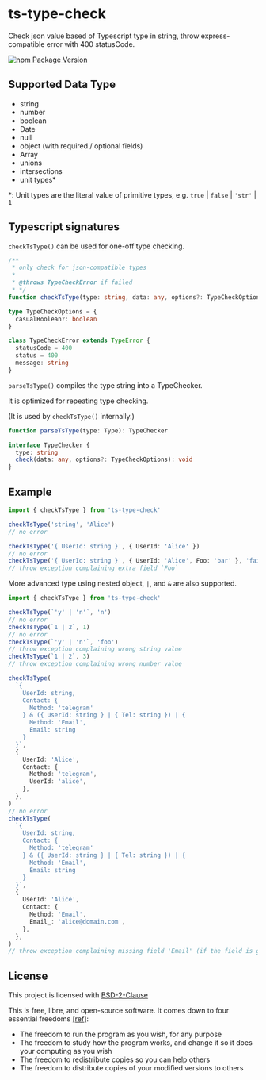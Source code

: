 # ts-type-check

Check json value based of Typescript type in string, throw express-compatible error with 400 statusCode.

[![npm Package Version](https://img.shields.io/npm/v/ts-type-check.svg?maxAge=2592000)](https://www.npmjs.com/package/ts-type-check)

## Supported Data Type

- string
- number
- boolean
- Date
- null
- object (with required / optional fields)
- Array
- unions
- intersections
- unit types\*

\*: Unit types are the literal value of primitive types, e.g. `true` | `false` | `'str'` | `1`

## Typescript signatures

`checkTsType()` can be used for one-off type checking.

```typescript
/**
 * only check for json-compatible types
 *
 * @throws TypeCheckError if failed
 * */
function checkTsType(type: string, data: any, options?: TypeCheckOptions): void

type TypeCheckOptions = {
  casualBoolean?: boolean
}

class TypeCheckError extends TypeError {
  statusCode = 400
  status = 400
  message: string
}
```

`parseTsType()` compiles the type string into a TypeChecker.

It is optimized for repeating type checking.

(It is used by `checkTsType()` internally.)

```typescript
function parseTsType(type: Type): TypeChecker

interface TypeChecker {
  type: string
  check(data: any, options?: TypeCheckOptions): void
}
```

## Example

```typescript
import { checkTsType } from 'ts-type-check'

checkTsType('string', 'Alice')
// no error

checkTsType('{ UserId: string }', { UserId: 'Alice' })
// no error
checkTsType('{ UserId: string }', { UserId: 'Alice', Foo: 'bar' }, 'fail')
// throw exception complaining extra field `Foo`
```

More advanced type using nested object, `|`, and `&` are also supported.

```typescript
import { checkTsType } from 'ts-type-check'

checkTsType(`'y' | 'n'`, 'n')
// no error
checkTsType(`1 | 2`, 1)
// no error
checkTsType(`'y' | 'n'`, 'foo')
// throw exception complaining wrong string value
checkTsType(`1 | 2`, 3)
// throw exception complaining wrong number value

checkTsType(
  `{
    UserId: string,
    Contact: {
      Method: 'telegram'
    } & ({ UserId: string } | { Tel: string }) | {
      Method: 'Email',
      Email: string
    }
  }`,
  {
    UserId: 'Alice',
    Contact: {
      Method: 'telegram',
      UserId: 'alice',
    },
  },
)
// no error
checkTsType(
  `{
    UserId: string,
    Contact: {
      Method: 'telegram'
    } & ({ UserId: string } | { Tel: string }) | {
      Method: 'Email',
      Email: string
    }
  }`,
  {
    UserId: 'Alice',
    Contact: {
      Method: 'Email',
      Email_: 'alice@domain.com',
    },
  },
)
// throw exception complaining missing field 'Email' (if the field is given, then will complain extra field 'Email_')
```

## License

This project is licensed with [BSD-2-Clause](./LICENSE)

This is free, libre, and open-source software. It comes down to four essential freedoms [[ref]](https://seirdy.one/2021/01/27/whatsapp-and-the-domestication-of-users.html#fnref:2):

- The freedom to run the program as you wish, for any purpose
- The freedom to study how the program works, and change it so it does your computing as you wish
- The freedom to redistribute copies so you can help others
- The freedom to distribute copies of your modified versions to others
